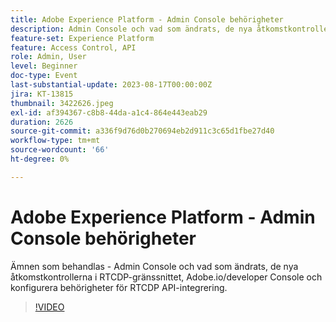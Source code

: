 ```yaml
---
title: Adobe Experience Platform - Admin Console behörigheter
description: Admin Console och vad som ändrats, de nya åtkomstkontrollerna i RTCDP-gränssnittet, Adobe.io/developer Console och hur du konfigurerar behörigheter för RTCDP API-integrering.
feature-set: Experience Platform
feature: Access Control, API
role: Admin, User
level: Beginner
doc-type: Event
last-substantial-update: 2023-08-17T00:00:00Z
jira: KT-13815
thumbnail: 3422626.jpeg
exl-id: af394367-c8b8-44da-a1c4-864e443eab29
duration: 2626
source-git-commit: a336f9d76d0b270694eb2d911c3c65d1fbe27d40
workflow-type: tm+mt
source-wordcount: '66'
ht-degree: 0%

---
```


# Adobe Experience Platform - Admin Console behörigheter

Ämnen som behandlas - Admin Console och vad som ändrats, de nya åtkomstkontrollerna i RTCDP-gränssnittet, Adobe.io/developer Console och konfigurera behörigheter för RTCDP API-integrering.

>[!VIDEO](https://video.tv.adobe.com/v/3422626/?learn=on)
